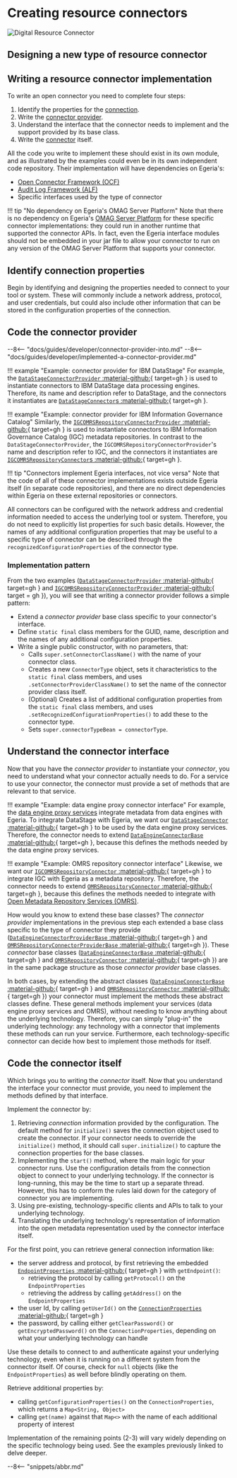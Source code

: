 <!-- SPDX-License-Identifier: CC-BY-4.0 -->
<!-- Copyright Contributors to the ODPi Egeria project. -->

# Creating  resource connectors

![Digital Resource Connector](digital-resource-connector.svg)

## Designing a new type of resource connector


## Writing a resource connector implementation

To write an open connector you need to complete four steps:

1. Identify the properties for the [connection](/concepts/connection).
2. Write the [connector provider](/concepts/connector-provider).
3. Understand the interface that the connector needs to implement and the support provided by its base class.
4. Write the [connector](/concepts/connector) itself.

All the code you write to implement these should exist in its own module, and as illustrated by the examples could even be in its own independent code repository. Their implementation will have dependencies on Egeria's:

- [Open Connector Framework (OCF)](/frameworks/ocf/overview)
- [Audit Log Framework (ALF)](/frameworks/alf/overview)
- Specific interfaces used by the type of connector

!!! tip "No dependency on Egeria's OMAG Server Platform"
    Note that there is no dependency on Egeria's [OMAG Server Platform](/concepts/omag-server-platform) for these specific connector implementations: they could run in another runtime that supported the connector APIs.  In fact, even the Egeria interface modules should not be embedded in your jar file to allow your connector to run on any version of the OMAG Server Platform that supports your connector.

## Identify connection properties

Begin by identifying and designing the properties needed to connect to your tool or system. These will commonly include a network address, protocol, and user credentials, but could also include other information that can be stored in the configuration properties of the connection.

## Code the connector provider

--8<-- "docs/guides/developer/connector-provider-into.md"
--8<-- "docs/guides/developer/implemented-a-connector-provider.md"

!!! example "Example: connector provider for IBM DataStage"
    For example, the [`DataStageConnectorProvider` :material-github:](https://github.com/odpi/egeria-connector-ibm-information-server/blob/master/datastage-adapter/src/main/java/org/odpi/egeria/connectors/ibm/datastage/dataengineconnector/DataStageConnectorProvider.java){ target=gh } is used to instantiate connectors to IBM DataStage data processing engines. Therefore, its name and description refer to DataStage, and the connectors it instantiates are [`DataStageConnector`s :material-github:](https://github.com/odpi/egeria-connector-ibm-information-server/blob/master/datastage-adapter/src/main/java/org/odpi/egeria/connectors/ibm/datastage/dataengineconnector/DataStageConnector.java){ target=gh }.

!!! example "Example: connector provider for IBM Information Governance Catalog"
    Similarly, the [`IGCOMRSRepositoryConnectorProvider` :material-github:](https://github.com/odpi/egeria-connector-ibm-information-server/blob/master/igc-adapter/src/main/java/org/odpi/egeria/connectors/ibm/igc/repositoryconnector/IGCOMRSRepositoryConnectorProvider.java){ target=gh } is used to instantiate connectors to IBM Information Governance Catalog (IGC) metadata repositories. In contrast to the `DataStageConnectorProvider`, the `IGCOMRSRepositoryConnectorProvider`'s name and description refer to IGC, and the connectors it instantiates are [`IGCOMRSRepositoryConnector`s :material-github:](https://github.com/odpi/egeria-connector-ibm-information-server/blob/master/igc-adapter/src/main/java/org/odpi/egeria/connectors/ibm/igc/repositoryconnector/IGCOMRSRepositoryConnector.java){ target=gh }.

!!! tip "Connectors implement Egeria interfaces, not vice versa"
    Note that the code of all of these connector implementations exists outside Egeria itself (in separate code repositories), and there are no direct dependencies within Egeria on these external repositories or connectors.

All connectors can be configured with the network address and credential information needed to access the underlying tool or system. Therefore, you do not need to explicitly list properties for such basic details. However, the names of any additional configuration properties that may be useful to a specific type of connector can be described through the `recognizedConfigurationProperties` of the connector type.

### Implementation pattern

From the two examples ([`DataStageConnectorProvider` :material-github:](https://github.com/odpi/egeria-connector-ibm-information-server/blob/master/datastage-adapter/src/main/java/org/odpi/egeria/connectors/ibm/datastage/dataengineconnector/DataStageConnectorProvider.java){ target=gh } and [`IGCOMRSRepositoryConnectorProvider` :material-github:](https://github.com/odpi/egeria-connector-ibm-information-server/blob/master/igc-adapter/src/main/java/org/odpi/egeria/connectors/ibm/igc/repositoryconnector/IGCOMRSRepositoryConnectorProvider.java){ target = gh }), you will see that writing a connector provider follows a simple pattern:

- Extend a *connector provider* base class specific to your connector's interface.
- Define `static final` class members for the GUID, name, description and the names of any additional configuration properties.
- Write a single public constructor, with no parameters, that:
    - Calls `super.setConnectorClassName()` with the name of your connector class.
    - Creates a new `ConnectorType` object, sets it characteristics to the `static final` class members, and uses `.setConnectorProviderClassName()` to set the name of the connector provider class itself.
    - (Optional) Creates a list of additional configuration properties from the `static final` class members, and uses `.setRecognizedConfigurationProperties()` to add these to the connector type.
    - Sets `super.connectorTypeBean = connectorType`.

## Understand the connector interface

Now that you have the *connector provider* to instantiate your *connector*, you need to understand what your connector actually needs to do. For a service to use your connector, the connector must provide a set of methods that are relevant to that service.

!!! example "Example: data engine proxy connector interface"
    For example, the [data engine proxy services](/services/data-engine-proxy-services) integrate metadata from data engines with Egeria. To integrate DataStage with Egeria, we want our [`DataStageConnector` :material-github:](https://github.com/odpi/egeria-connector-ibm-information-server/blob/master/datastage-adapter/src/main/java/org/odpi/egeria/connectors/ibm/datastage/dataengineconnector/DataStageConnector.java){ target=gh } to be used by the data engine proxy services. Therefore, the connector needs to extend [`DataEngineConnectorBase` :material-github:](https://github.com/odpi/egeria/blob/master/open-metadata-implementation/governance-servers/data-engine-proxy-services/data-engine-proxy-connector/src/main/java/org/odpi/openmetadata/governanceservers/dataengineproxy/connectors/DataEngineConnectorBase.java){ target=gh }, because this defines the methods needed by the data engine proxy services.

!!! example "Example: OMRS repository connector interface"
    Likewise, we want our [`IGCOMRSRepositoryConnector` :material-github:](https://github.com/odpi/egeria-connector-ibm-information-server/blob/master/igc-adapter/src/main/java/org/odpi/egeria/connectors/ibm/igc/repositoryconnector/IGCOMRSRepositoryConnector.java){ target=gh } to integrate IGC with Egeria as a metadata repository. Therefore, the connector needs to extend [`OMRSRepositoryConnector` :material-github:](https://github.com/odpi/egeria/blob/master/open-metadata-implementation/repository-services/repository-services-apis/src/main/java/org/odpi/openmetadata/repositoryservices/connectors/stores/metadatacollectionstore/repositoryconnector/OMRSRepositoryConnector.java){ target=gh }, because this defines the methods needed to integrate with [Open Metadata Repository Services (OMRS)](/services/omrs).

How would you know to extend these base classes? The *connector provider* implementations in the previous step each extended a base class specific to the type of connector they provide ([`DataEngineConnectorProviderBase` :material-github:](https://github.com/odpi/egeria/blob/master/open-metadata-implementation/governance-servers/data-engine-proxy-services/data-engine-proxy-connector/src/main/java/org/odpi/openmetadata/governanceservers/dataengineproxy/connectors/DataEngineConnectorProviderBase.java){ target=gh } and [`OMRSRepositoryConnectorProviderBase` :material-github:](https://github.com/odpi/egeria/blob/master/open-metadata-implementation/repository-services/repository-services-apis/src/main/java/org/odpi/openmetadata/repositoryservices/connectors/stores/metadatacollectionstore/repositoryconnector/OMRSRepositoryConnectorProviderBase.java){ target=gh }). These *connector* base classes ([`DataEngineConnectorBase` :material-github:](https://github.com/odpi/egeria/blob/master/open-metadata-implementation/governance-servers/data-engine-proxy-services/data-engine-proxy-connector/src/main/java/org/odpi/openmetadata/governanceservers/dataengineproxy/connectors/DataEngineConnectorBase.java){ target=gh } and [`OMRSRepositoryConnector` :material-github:](https://github.com/odpi/egeria/blob/master/open-metadata-implementation/repository-services/repository-services-apis/src/main/java/org/odpi/openmetadata/repositoryservices/connectors/stores/metadatacollectionstore/repositoryconnector/OMRSRepositoryConnector.java){ target=gh }) are in the same package structure as those *connector provider* base classes.

In both cases, by extending the abstract classes ([`DataEngineConnectorBase` :material-github:](https://github.com/odpi/egeria/blob/master/open-metadata-implementation/governance-servers/data-engine-proxy-services/data-engine-proxy-connector/src/main/java/org/odpi/openmetadata/governanceservers/dataengineproxy/connectors/DataEngineConnectorBase.java){ target=gh } and [`OMRSRepositoryConnector` :material-github:](https://github.com/odpi/egeria/blob/master/open-metadata-implementation/repository-services/repository-services-apis/src/main/java/org/odpi/openmetadata/repositoryservices/connectors/stores/metadatacollectionstore/repositoryconnector/OMRSRepositoryConnector.java){ target=gh }) your connector must implement the methods these abstract classes define. These general methods implement your services (data engine proxy services and OMRS), without needing to know anything about the underlying technology. Therefore, you can simply "plug-in" the underlying technology: any technology with a connector that implements these methods can run your service. Furthermore, each technology-specific connector can decide how best to implement those methods for itself.

## Code the connector itself

Which brings you to writing the *connector* itself. Now that you understand the interface your connector must provide, you need to implement the methods defined by that interface.

Implement the connector by:

1. Retrieving *connection* information provided by the configuration. The default method for `initialize()` saves the connection object used to create the connector. If your connector needs to override the `initialize()` method, it should call `super.initialize()` to capture the connection properties for the base classes.
2. Implementing the `start()` method, where the main logic for your connector runs. Use the configuration details from the connection object to connect to your underlying technology. If the connector is long-running, this may be the time to start up a separate thread. However, this has to conform the rules laid down for the category of connector you are implementing.
3. Using pre-existing, technology-specific clients and APIs to talk to your underlying technology.
4. Translating the underlying technology's representation of information into the open metadata representation used by the connector interface itself.

For the first point, you can retrieve general connection information like:

- the server address and protocol, by first retrieving the embedded [`EndpointProperties` :material-github:](https://github.com/odpi/egeria/blob/master/open-metadata-implementation/frameworks/open-connector-framework/src/main/java/org/odpi/openmetadata/frameworks/connectors/properties/EndpointProperties.java){ target=gh } with `getEndpoint()`:
    - retrieving the protocol by calling `getProtocol()` on the `EndpointProperties`
    - retrieving the address by calling `getAddress()` on the `EndpointProperties`
- the user Id, by calling `getUserId()` on the [`ConnectionProperties` :material-github:](https://github.com/odpi/egeria/blob/master/open-metadata-implementation/frameworks/open-connector-framework/src/main/java/org/odpi/openmetadata/frameworks/connectors/properties/ConnectionProperties.java){ target=gh }
- the password, by calling either `getClearPassword()` or `getEncryptedPassword()` on the `ConnectionProperties`, depending on what your underlying technology can handle

Use these details to connect to and authenticate against your underlying technology, even when it is running on a different system from the connector itself. Of course, check for `null` objects (like the `EndpointProperties`) as well before blindly operating on them.

Retrieve additional properties by:

- calling `getConfigurationProperties()` on the `ConnectionProperties`, which returns a `Map<String, Object>`
- calling `get(name)` against that `Map<>` with the name of each additional property of interest

Implementation of the remaining points (2-3) will vary widely depending on the specific technology being used. See the examples previously linked to delve deeper.

--8<-- "snippets/abbr.md"
